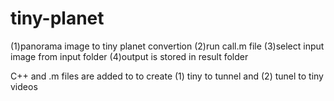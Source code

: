 # tiny-planet
(1)panorama image to tiny planet convertion
(2)run call.m file
(3)select input image from input folder
(4)output is stored in result folder


C++ and .m files are added to to create (1) tiny to tunnel and (2) tunel to tiny videos

